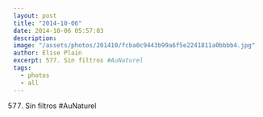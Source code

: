 ```yaml
---
layout: post
title: "2014-10-06"
date: 2014-10-06 05:57:03
description: 
image: "/assets/photos/201410/fcba0c9443b99a6f5e2241811a0bbbb4.jpg"
author: Elise Plain
excerpt: 577. Sin filtros #AuNaturel
tags: 
  - photos
  - all
---
```


577. Sin filtros #AuNaturel
<p></p>
